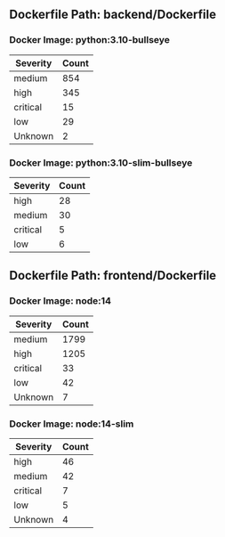 ## Dockerfile Path: backend/Dockerfile

### Docker Image: python:3.10-bullseye
| Severity | Count |
|----------|-------|
| medium | 854 |
| high | 345 |
| critical | 15 |
| low | 29 |
| Unknown | 2 |

### Docker Image: python:3.10-slim-bullseye
| Severity | Count |
|----------|-------|
| high | 28 |
| medium | 30 |
| critical | 5 |
| low | 6 |


## Dockerfile Path: frontend/Dockerfile

### Docker Image: node:14
| Severity | Count |
|----------|-------|
| medium | 1799 |
| high | 1205 |
| critical | 33 |
| low | 42 |
| Unknown | 7 |

### Docker Image: node:14-slim
| Severity | Count |
|----------|-------|
| high | 46 |
| medium | 42 |
| critical | 7 |
| low | 5 |
| Unknown | 4 |